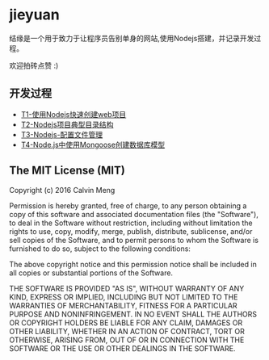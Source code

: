 jieyuan
==========
结缘是一个用于致力于让程序员告别单身的网站,使用Nodejs搭建，并记录开发过程。

欢迎拍砖点赞 :)


## 开发过程
- [T1-使用Nodejs快速创建web项目](https://github.com/rdmclin2/NodeTurtorials/wiki/T1-使用Nodejs快速创建web项目)
- [T2-Nodejs项目典型目录结构](https://github.com/rdmclin2/jieyuan/wiki/T2-Nodejs项目典型目录结构)
- [T3-Nodejs-配置文件管理](https://github.com/rdmclin2/jieyuan/wiki/T3-Nodejs-配置文件管理)
- [T4-Node.js中使用Mongoose创建数据库模型](https://github.com/rdmclin2/jieyuan/wiki/T4-Node.js中使用Mongoose创建数据库模型)

## The MIT License (MIT)

Copyright (c) 2016 Calvin Meng

Permission is hereby granted, free of charge, to any person obtaining a copy
of this software and associated documentation files (the "Software"), to deal
in the Software without restriction, including without limitation the rights
to use, copy, modify, merge, publish, distribute, sublicense, and/or sell
copies of the Software, and to permit persons to whom the Software is
furnished to do so, subject to the following conditions:

The above copyright notice and this permission notice shall be included in all
copies or substantial portions of the Software.

THE SOFTWARE IS PROVIDED "AS IS", WITHOUT WARRANTY OF ANY KIND, EXPRESS OR
IMPLIED, INCLUDING BUT NOT LIMITED TO THE WARRANTIES OF MERCHANTABILITY,
FITNESS FOR A PARTICULAR PURPOSE AND NONINFRINGEMENT. IN NO EVENT SHALL THE
AUTHORS OR COPYRIGHT HOLDERS BE LIABLE FOR ANY CLAIM, DAMAGES OR OTHER
LIABILITY, WHETHER IN AN ACTION OF CONTRACT, TORT OR OTHERWISE, ARISING FROM,
OUT OF OR IN CONNECTION WITH THE SOFTWARE OR THE USE OR OTHER DEALINGS IN THE
SOFTWARE.